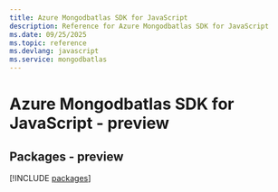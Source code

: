 ```yaml
---
title: Azure Mongodbatlas SDK for JavaScript
description: Reference for Azure Mongodbatlas SDK for JavaScript
ms.date: 09/25/2025
ms.topic: reference
ms.devlang: javascript
ms.service: mongodbatlas
---
```

# Azure Mongodbatlas SDK for JavaScript - preview
## Packages - preview
[!INCLUDE [packages](mongodbatlas-index.md)]